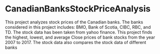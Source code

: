 # CanadianBanksStockPriceAnalysis
This project analyzes stock prices of the Canadian banks.
The banks considered in this project includes: BMO, Bank of Scotia, CIBC, RBC, and TD. 
The stock data has been taken from yahoo finance.
This project finds the highest, lowest, and average Close prices of bank stocks from the year 2007 to 2017.
The stock data also compares the stock data of different banks
